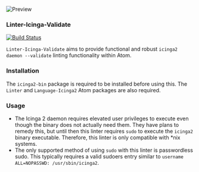 ![Preview](https://raw.githubusercontent.com/mschuchard/linter-icinga-validate/master/linter_icinga_validate.png)

### Linter-Icinga-Validate
[![Build Status](https://travis-ci.org/mschuchard/linter-icinga-validate.svg?branch=master)](https://travis-ci.org/mschuchard/linter-icinga-validate)

`Linter-Icinga-Validate` aims to provide functional and robust `icinga2 daemon --validate` linting functionality within Atom.

### Installation
The `icinga2-bin` package is required to be installed before using this. The `Linter` and `Language-Icinga2` Atom packages are also required.

### Usage
- The Icinga 2 daemon requires elevated user privileges to execute even though the binary does not actually need them. They have plans to remedy this, but until then this linter requires `sudo` to execute the `icinga2` binary executable. Therefore, this linter is only compatible with \*nix systems.
- The only supported method of using `sudo` with this linter is passwordless sudo. This typically requires a valid sudoers entry similar to `username    ALL=NOPASSWD: /usr/sbin/icinga2`.
